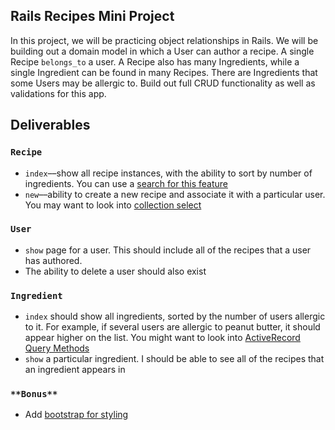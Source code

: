 ## Rails Recipes Mini Project

In this project, we will be practicing object relationships in Rails. We will be building out a domain model in which a User can author a recipe. A single Recipe `belongs_to` a user. A Recipe also has many Ingredients, while a single Ingredient can be found in many Recipes. There are Ingredients that some Users may be allergic to. Build out full CRUD functionality as well as validations for this app.

## Deliverables

### `Recipe`

- `index`––show all recipe instances, with the ability to sort by number of ingredients. You can use a [search for this feature](http://guides.rubyonrails.org/form_helpers.html#a-generic-search-form)
- `new`––ability to create a new recipe and associate it with a particular user. You may want to look into [collection select](http://api.rubyonrails.org/v5.2.0/classes/ActionView/Helpers/FormBuilder.html#method-i-collection_select)

### `User`

- `show` page for a user. This should include all of the recipes that a user has authored.
- The ability to delete a user should also exist

### `Ingredient`

- `index` should show all ingredients, sorted by the number of users allergic to it. For example, if several users are allergic to peanut butter, it should appear higher on the list. You might want to look into [ActiveRecord Query Methods](https://guides.rubyonrails.org/active_record_querying.html)
- `show` a particular ingredient. I should be able to see all of the recipes that an ingredient appears in

### `**Bonus**`

- Add [bootstrap for styling](https://getbootstrap.com/docs/4.1/getting-started/introduction/)
